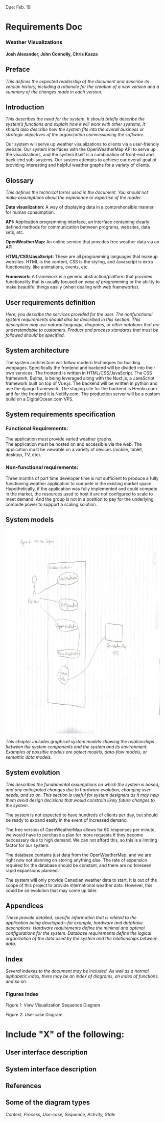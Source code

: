 Due: Feb. 19
# Requirements Doc
### Weather Visualizations
#### Josh Alexander, John Connolly, Chris Kasza

## Preface
*This defines the expected readership of the document and describe its version history, including a rationale for the creation of a new version and a summary of the changes made in each version.*

## Introduction
*This describes the need for the system. It should briefly describe the system’s functions and explain how it will work with other systems. It should also describe how the system fits into the overall business or strategic objectives of the organization commissioning the software.*

Our system will serve up weather visualizations to clients via a user-friendly website. Our system interfaces with the OpenWeatherMap API to serve up the visualizations, and the system itself is a combination of front-end and back-end sub-systems. Our system attempts to achieve our overall goal of providing interesting and helpful weather graphs for a variety of clients. 

## Glossary
*This defines the technical terms used in the document. You should not make assumptions about the experience or expertise of the reader.*

**Data visualization:** A way of displaying data in a comprehensible manner for human consumption.

**API:** Application programming interface, an interface containing clearly defined methods for communication between programs, websites, data sets, etc.

**OpenWeatherMap:** An online service that provides free weather data via an API.

**HTML/CSS/JavaScript:** These are all programming languages that makeup websites. HTML is the content, CSS is the styling, and Javascript is extra functionality, like animations, events, etc.

**Framework:** A framework is a generic abstraction/platform that provides functionality that is usually focused on *ease of programming* or the ability to make beautiful things easily (when dealing with web frameworks). 

## User requirements definition
*Here, you describe the services provided for the user. The nonfunctional system requirements should also be described in this section. This description may use natural language, diagrams, or other notations that are understandable to customers. Product and process standards that must be followed should be specified.*

## System architecture
The system architecture will follow modern techniques for building webpages. Specifically the frontend and backend will be divided into their own services.  The frontend is written in HTML/CSS/JavaScript. The CSS framework, Bulma, is being leveraged along with the Nuxt.js, a JavaScript framework built on top of Vue.js. The backend will be written in python and use the django framework.  The staging site for the backend is Heroku.com and for the frontend it is Netlify.com. The production server will be a custom build on a DigitalOcean.com VPS.

## System requirements specification

### Functional Requirements:
The application must provide varied weather graphs.  
The application must be hosted on and accessible via the web. 
The application must be viewable on a variety of devices (mobile, tablet, desktop, TV, etc).

### Non-functional requirements:
Three months of part time developer time is not sufficient to produce a fully functioning weather application to compete in the existing market space.
Hypothetically, if the application was fully implemented and could compete in the market, the resources used to host it are not configured to scale to meet demand. And the group is not in a position to pay for the underlying compute power to support a scaling solution.

## System models

![dia](Pics/SEDiagram.jpg)

*This chapter includes graphical system models showing the relationships between the system components and the system and its environment. Examples of possible models are object models, data-flow models, or semantic data models.*

## System evolution
*This describes the fundamental assumptions on which the system is based, and any anticipated changes due to hardware evolution, changing user needs, and so on. This section is useful for system designers as it may help them avoid design decisions that would constrain likely future changes to the system.*

The system is not expected to have hundreds of clients per day, but should be ready to expand easily in the event of increased demand. 

The free version of OpenWeatherMap allows for 60 responses per minute, we would have to purchase a plan for more requests if they become neccessary due to high demand. We can not afford this, so this is a limiting factor for our system.

The database contains just data from the OpenWeatherMap, and we are right now not planning on storing anything else. The rate of expansion required for the database should be constant, and there are no foreseen rapid expansions planned.

The system will only provide Canadian weather data to start. It is out of the scope of this project to provide international weather data. However, this could be an evolution that may come up later.

## Appendices
*These provide detailed, specific information that is related to the application being developed—for example, hardware and database descriptions. Hardware requirements define the minimal and optimal configurations for the system. Database requirements define the logical organization of the data used by the system and the relationships between data.*

## Index
*Several indexes to the document may be included. As well as a normal alphabetic index, there may be an index of diagrams, an index of functions, and so on.*
### Figures Index
Figure 1: View Visualization Sequence Diagram

Figure 2: Use-case Diagram

# Include "X" of the following:
## User interface description 
## System interface description 
## References 
## Some of the diagram types
*Context, Process, Use-case, Sequence, Activity, State*
